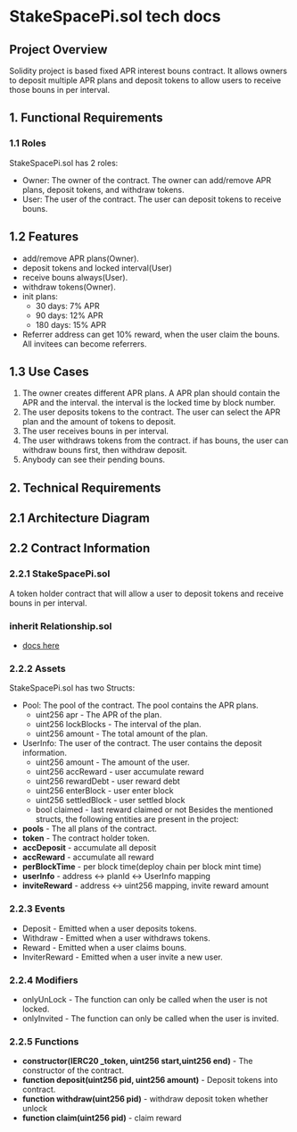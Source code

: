 # StakeSpacePi.sol tech docs


## Project Overview

Solidity project is based fixed APR interest bouns contract. It allows owners to deposit multiple APR plans and deposit tokens to allow users to receive those bouns in per interval.

## 1. Functional Requirements

### 1.1 Roles
StakeSpacePi.sol has 2 roles:
- Owner: The owner of the contract. The owner can add/remove APR plans, deposit tokens, and withdraw tokens.
- User: The user of the contract. The user can deposit tokens to receive bouns.

## 1.2 Features
- add/remove APR plans(Owner).
- deposit tokens and locked interval(User) 
- receive bouns always(User).
- withdraw tokens(Owner).
- init plans:
  - 30 days: 7% APR
  - 90 days: 12% APR
  - 180 days: 15% APR
- Referrer address can get 10% reward, when the user claim the bouns. All invitees can become referrers.

## 1.3 Use Cases
1. The owner creates different APR plans. A APR plan should contain the APR and the interval. the interval is the locked time by block number.
2. The user deposits tokens to the contract. The user can select the APR plan and the amount of tokens to deposit.
3. The user receives bouns in per interval.
4. The user withdraws tokens from the contract. if has bouns, the user can withdraw bouns first, then withdraw deposit.
5. Anybody can see their pending bouns.

## 2. Technical Requirements

## 2.1 Architecture Diagram
## 2.2 Contract Information
### 2.2.1 StakeSpacePi.sol
A token holder contract that will allow a user to deposit tokens and receive bouns in per interval.
### inherit Relationship.sol
- [docs here](./Relationship.md)

### 2.2.2 Assets
StakeSpacePi.sol has two Structs:
- Pool: The pool of the contract. The pool contains the APR plans.
  - uint256 apr - The APR of the plan.
  - uint256 lockBlocks - The interval of the plan.
  - uint256 amount - The total amount of the plan.
- UserInfo: The user of the contract. The user contains the deposit information.
  - uint256 amount - The amount of the user.
  - uint256 accReward - user accumulate reward
  - uint256 rewardDebt - user reward debt
  - uint256 enterBlock - user enter block
  - uint256 settledBlock - user settled block
  - bool claimed - last reward claimed or not
Besides the mentioned structs, the following entities are present in the project:
- **pools** - The all plans of the contract.
- **token** - The contract holder token.
- **accDeposit** - accumulate all deposit
- **accReward** - accumulate all reward
- **perBlockTime** - per block time(deploy chain per block mint time)
- **userInfo** - address <-> planId <-> UserInfo mapping
- **inviteReward** - address <-> uint256 mapping, invite reward amount
### 2.2.3 Events
- Deposit - Emitted when a user deposits tokens.
- Withdraw - Emitted when a user withdraws tokens.
- Reward - Emitted when a user claims bouns.
- InviterReward - Emitted when a user invite a new user.
### 2.2.4 Modifiers
- onlyUnLock - The function can only be called when the user is not locked.
- onlyInvited - The function can only be called when the user is invited.
### 2.2.5 Functions
- **constructor(IERC20 _token, uint256 start,uint256 end)** - The constructor of the contract.
- **function deposit(uint256 pid, uint256 amount)** - Deposit tokens into contract.
- **function withdraw(uint256 pid)** - withdraw deposit token whether unlock
- **function claim(uint256 pid)** - claim reward
